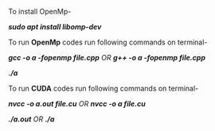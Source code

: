 To install OpenMp-

 _**sudo apt install libomp-dev**_


To run **OpenMp** codes run following commands on terminal-

 _**gcc -o a -fopenmp file.cpp** OR **g++ -o a -fopenmp file.cpp**_
 
 _**./a**_


To run **CUDA** codes run following commands on terminal-

 _**nvcc -o a.out file.cu** OR **nvcc -o a file.cu**_
 
 _**./a.out** OR **./a**_
